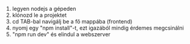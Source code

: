 1. legyen nodejs a gépeden
2. klónozd le a projektet 
3. cd TAB-bal navigálj be a fő mappába (frontend)
4. nyomj egy "npm install"-t, ezt igazából mindig érdemes megcsinálni
5. "npm run dev" és elindul a webszerver